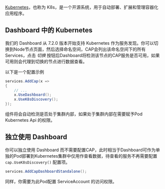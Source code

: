 [Kubernetes](https://kubernetes.io/)，也称为 K8s，是一个开源系统，用于自动部署、扩展和管理容器化应用程序。

## Dashboard 中的 Kubernetes

我们的 Dashboard 从 7.2.0 版本开始支持 Kubernetes 作为服务发现。你可以切换到Node节点页面，然后选择命名空间，CAP会列出该命名空间下的所有Services，点击 *切换* 按钮后Dashboard将检测该节点的CAP服务是否可用，如果可用则会代理到切换的节点进行数据查看。

以下是一个配置示例

```csharp
services.AddCap(x =>
{
    // ...
    x.UseDashboard();
    x.UseK8sDiscovery();
});
```

组件将会自动检测是否处于集群内部，如果处于集群内部在需要赋予Pod Kubernetes Api 的权限。

## 独立使用 Dashboard

你可以独立使用 Dashboard 而不需要配置CAP，此时相当于Dashboard可作为单独的Pod部署到Kubernetes集群中仅用作查看数据，待查看的服务不再需要配置 `cap.UseK8sDiscovery()` 配置项。

```csharp
services.AddCapDashboardStandalone();
```

同样，你需要为此Pod配置 ServiceAccount 的访问权限。